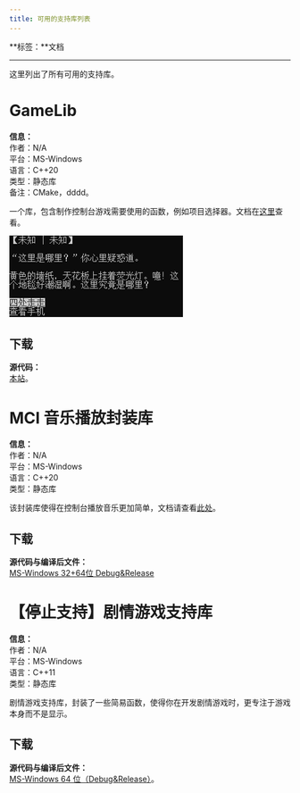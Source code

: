 ```yaml
---
title: 可用的支持库列表
---
```


**标签：**文档

---

这里列出了所有可用的支持库。

# GameLib

**信息：**<br>
作者：N/A<br>
平台：MS-Windows<br>
语言：C++20<br>
类型：静态库<br>
备注：CMake，dddd。<br>

一个库，包含制作控制台游戏需要使用的函数，例如项目选择器。文档在[这里](/docs/gamelib-suplib)查看。

![](./pic/gamelib-1.png)

## 下载

**源代码：**<br>
[本站](/downloads/gamelib-win-src-v1_0.zip)。

# MCI 音乐播放封装库

**信息：**<br>
作者：N/A<br>
平台：MS-Windows<br>
语言：C++20<br>
类型：静态库<br>

该封装库使得在控制台播放音乐更加简单，文档请查看[此处](/docs/mciplayer-suplib)。

## 下载

**源代码与编译后文件：**<br>
[MS-Windows 32+64位 Debug&Release](/downloads/mciplayer-suplib-win-dbg+rel-v1_0.zip)

# 【停止支持】剧情游戏支持库

**信息：**<br>
作者：N/A<br>
平台：MS-Windows<br>
语言：C++11<br>
类型：静态库<br>

剧情游戏支持库，封装了一些简易函数，使得你在开发剧情游戏时，更专注于游戏本身而不是显示。

## 下载

**源代码与编译后文件：**<br>
[MS-Windows 64 位（Debug&Release）](/downloads/storygame-suplib-win64-dbg+rel-v1_0.zip)。

